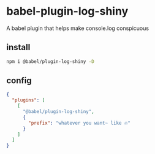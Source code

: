 # babel-plugin-log-shiny

A babel plugin that helps make console.log conspicuous

## install

```sh
npm i @babel/plugin-log-shiny -D
```

## config

```JSON
{
  "plugins": [
    [
      "@babel/plugin-log-shiny",
      {
        "prefix": "whatever you want~ like 🔥"
      }
    ]
  ]
}
```
